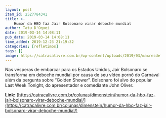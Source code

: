 ```yaml
---
layout: post
item_id: 2527784341
title: >-
    Humor da HBO faz Jair Bolsonaro virar deboche mundial
author: Tatu D'Oquei
date: 2019-03-14 14:08:11
pub_date: 2019-03-14 14:08:11
time_added: 2019-12-23 21:19:32
categories: [refletimos]
tags: []
image: https://catracalivre.com.br/wp-content/uploads/2019/03/maxresdefault-14.jpg
---
```


Nas vésperas de embarcar para os Estados Unidos, Jair Bolsonaro se transforma em deboche mundial por causa de seu vídeo pornô do Carnaval além da pergunta sobre “Golden Shower”. Bolsonaro foi alvo do popular Last Week Tonight, do apresentador e comediante John Oliver.

**Link:** [https://catracalivre.com.br/colunas/dimenstein/humor-da-hbo-faz-jair-bolsonaro-virar-deboche-mundial/](https://catracalivre.com.br/colunas/dimenstein/humor-da-hbo-faz-jair-bolsonaro-virar-deboche-mundial/)

